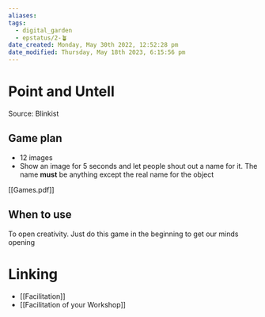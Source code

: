 ```yaml
---
aliases:
tags:
  - digital_garden
  - epstatus/2-🪴
date_created: Monday, May 30th 2022, 12:52:28 pm
date_modified: Thursday, May 18th 2023, 6:15:56 pm
---
```

# Point and Untell

Source: Blinkist

## Game plan
* 12 images
* Show an image for 5 seconds and let people shout out a name for it. The name **must** be anything except the real name for the object

[[Games.pdf]]

## When to use
To open creativity. Just do this game in the beginning to get our minds opening

# Linking
+ [[Facilitation]]
+ [[Facilitation of your Workshop]]